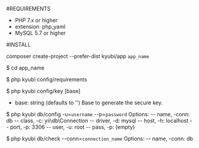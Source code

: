 #REQUIREMENTS
- PHP 7.x or higher
- extension: php_yaml
- MySQL 5.7 or higher

#INSTALL

composer create-project --prefer-dist kyubi/app `app_name`

$ cd app_name

$ php kyubi config/requirements

$ php kyubi config/key [base]

- base: string (defaults to '')
  Base to generate the secure key.

$ php kyubi db/config -u=`username` --p=`password`
Options:
-- name, -conn: db
-- class, -c: yii\db\Connection
-- driver, -d: mysql
-- host, -h: localhost
-- port, -p: 3306
-- user, -u: root
-- pass, -p: (empty)

$ php kyubi db/check --conn=`connection_name`
Options:
-- name, -conn: db
